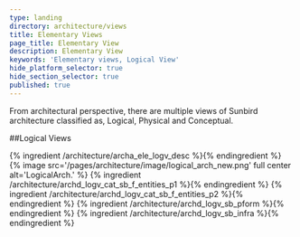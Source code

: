 ```yaml
---
type: landing
directory: architecture/views
title: Elementary Views
page_title: Elementary View
description: Elementary View
keywords: 'Elementary views, Logical View'
hide_platform_selector: true
hide_section_selector: true
published: true
---
```

From architectural perspective,  there are multiple views of Sunbird architecture  classified as, Logical, Physical  and Conceptual.

##Logical Views

{% ingredient /architecture/archa_ele_logv_desc %}{% endingredient %}
{% image src='/pages/architecture/image/logical_arch_new.png' full center alt='LogicalArch.' %}
{% ingredient /architecture/archd_logv_cat_sb_f_entities_p1 %}{% endingredient %}
{% ingredient /architecture/archd_logv_cat_sb_f_entities_p2 %}{% endingredient %}
{% ingredient /architecture/archd_logv_sb_pform %}{% endingredient %}
{% ingredient /architecture/archd_logv_sb_infra %}{% endingredient %}
